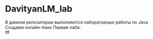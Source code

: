 # DavityanLM_lab
В данном репозитории выполняются лабораторные работы по Java
Создаем онлайн-банк
Первая лаба: <br>
  fff
